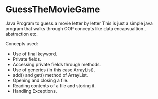 # GuessTheMovieGame
Java Program to guess a movie letter by letter
This is just a simple java program that walks through OOP concepts
like data encapsualtion , abstraction etc. 

Concepts used:

* Use of final keyword.
* Private fields.
* Accessing private fields through methods.
* Use of generics (in this case ArrayList).
* add() and get() method of ArrayList.
* Opening and closing a file.
* Reading contents of a file and storing it.
* Handling Exceptions.
